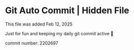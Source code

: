 # Git Auto Commit | Hidden File

This file was added Feb 12, 2025

Just for fun and keeping my daily git commit active 🤪

commit number: 2202697
